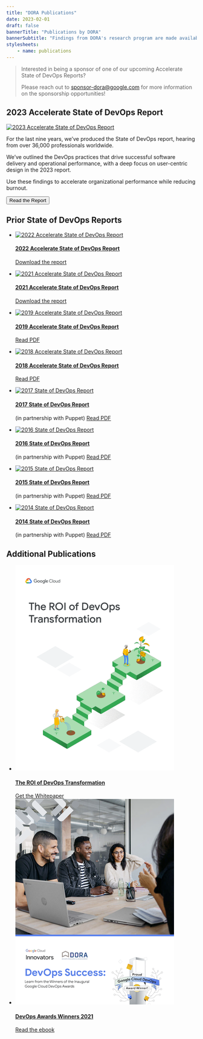 ```yaml
---
title: "DORA Publications"
date: 2023-02-01
draft: false
bannerTitle: "Publications by DORA"
bannerSubtitle: "Findings from DORA's research program are made available through a series of publications, including the Accelerate State of DevOps Report."
stylesheets:
    - name: publications
---
```


> Interested in being a sponsor of one of our upcoming Accelerate State of DevOps Reports?
> 
> Please reach out to sponsor-dora@google.com for more information on the sponsorship opportunities!

## 2023 Accelerate State of DevOps Report

<section class="publicationHighlight">
    <aside>
        <a href="https://cloud.google.com/devops/state-of-devops" target="_blank"><img src="/research/2023/dora-report/2023-dora-accelerate-state-of-devops-report.png" alt="2023 Accelerate State of DevOps Report"></a>
    </aside>
    <article>
       <p>For the last nine years, we’ve produced the State of DevOps report, hearing from over 36,000 professionals worldwide.</p>
        <p>We’ve outlined the DevOps practices that drive successful software delivery and operational performance, with a deep focus on user-centric design in the 2023 report.</p>
        <p>Use these findings to accelerate organizational performance while reducing burnout.</p>
       <a href="https://cloud.google.com/devops/state-of-devops" target="_blank"><button class="secondary">Read the Report</button></a>
    </article>
</section>

## Prior State of DevOps Reports

- [![2022 Accelerate State of DevOps Report](/research/2022/dora-report/2022-dora-accelerate-state-of-devops-report_landscape.png)](/research/2022/dora-report/2022-dora-accelerate-state-of-devops-report.pdf)
  #### [2022 Accelerate State of DevOps Report](/research/2022/dora-report/2022-dora-accelerate-state-of-devops-report.pdf)
  [Download the report](/research/2022/dora-report/)

- [![2021 Accelerate State of DevOps Report](/research/2021/dora-report/2021-dora-accelerate-state-of-devops-report.png)](/research/2021/dora-report/2021-dora-accelerate-state-of-devops-report.pdf)
  #### [2021 Accelerate State of DevOps Report](/research/2021/dora-report/2021-dora-accelerate-state-of-devops-report.pdf)
  [Download the report](/research/2021/dora-report/)

- [![2019 Accelerate State of DevOps Report](/research/2019/dora-report/2019-dora-accelerate-state-of-devops-report.png)](/research/2019/dora-report/2019-dora-accelerate-state-of-devops-report.pdf)
  #### [2019 Accelerate State of DevOps Report](/research/2019/dora-report/2019-dora-accelerate-state-of-devops-report.pdf)
  [Read PDF](/research/2019/dora-report/2019-dora-accelerate-state-of-devops-report.pdf)

- [![2018 Accelerate State of DevOps Report](/research/2018/dora-report/2018-dora-accelerate-state-of-devops-report.png)](/research/2018/dora-report/2018-dora-accelerate-state-of-devops-report.pdf)
  #### [2018 Accelerate State of DevOps Report](/research/2018/dora-report/2018-dora-accelerate-state-of-devops-report.pdf)
  [Read PDF](/research/2018/dora-report/2018-dora-accelerate-state-of-devops-report.pdf)

- [![2017 State of DevOps Report](/research/2017-and-earlier/2017-state-of-devops-report.png)](/research/2017-and-earlier/2017-state-of-devops-report.pdf)
  #### [2017 State of DevOps Report](/research/2017-and-earlier/2017-state-of-devops-report.pdf)
  (in partnership with Puppet)
  [Read PDF](/research/2017-and-earlier/2017-state-of-devops-report.pdf)

- [![2016 State of DevOps Report](/research/2017-and-earlier/2016-state-of-devops-report.png)](/research/2017-and-earlier/2016-state-of-devops-report.pdf)
  #### [2016 State of DevOps Report](/research/2017-and-earlier/2016-state-of-devops-report.pdf)
  (in partnership with Puppet)
  [Read PDF](/research/2017-and-earlier/2016-state-of-devops-report.pdf)

- [![2015 State of DevOps Report](/research/2017-and-earlier/2015-state-of-devops-report.png)](/research/2017-and-earlier/2015-state-of-devops-report.pdf)
  #### [2015 State of DevOps Report](/research/2017-and-earlier/2015-state-of-devops-report.pdf)
  (in partnership with Puppet)
  [Read PDF](/research/2017-and-earlier/2015-state-of-devops-report.pdf)

- [![2014 State of DevOps Report](/research/2017-and-earlier/2014-state-of-devops-report.png)](/research/2017-and-earlier/2014-state-of-devops-report.pdf)
  #### [2014 State of DevOps Report](/research/2017-and-earlier/2014-state-of-devops-report.pdf)
  (in partnership with Puppet)
  [Read PDF](/research/2017-and-earlier/2014-state-of-devops-report.pdf)

## Additional Publications
<!-- add publications as list items, using markdown syntax (list items are designated with a leading dash) -->

- [![ROI of DevOps Whitepaper](img/whitepaper-roi.png)](https://bit.ly/roi-of-devops)
  #### [The ROI of DevOps Transformation](https://bit.ly/roi-of-devops)
  [Get the Whitepaper](https://bit.ly/roi-of-devops)
- [![DevOps Awards Winners 2021](img/devops_awards_fullebook.png)](https://services.google.com/fh/files/misc/devops_awards_fullebook_final.pdf)
  #### [DevOps Awards Winners 2021](https://services.google.com/fh/files/misc/devops_awards_fullebook_final.pdf)
  [Read the ebook](https://services.google.com/fh/files/misc/devops_awards_fullebook_final.pdf)